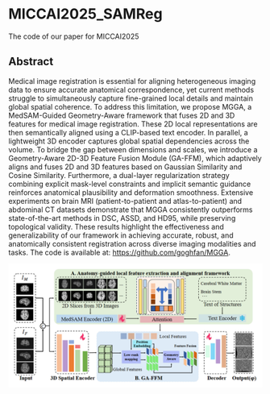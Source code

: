 # MICCAI2025_SAMReg
The code of our paper for MICCAI2025

## Abstract

Medical image registration is essential for aligning heterogeneous imaging data to ensure accurate anatomical correspondence, yet current methods struggle to simultaneously capture fine-grained local details and maintain global spatial coherence. To address this limitation, we propose MGGA, a MedSAM-Guided Geometry-Aware framework that fuses 2D and 3D features for medical image registration. These 2D local representations are then semantically aligned using a CLIP-based text encoder. In parallel, a lightweight 3D encoder captures global spatial dependencies across the volume. To bridge the gap between dimensions and scales, we introduce a Geometry-Aware 2D-3D Feature Fusion Module (GA-FFM), which adaptively aligns and fuses 2D and 3D features based on Gaussian Similarity and Cosine Similarity. Furthermore, a dual-layer regularization strategy combining explicit mask-level constraints and implicit semantic guidance reinforces anatomical plausibility and deformation smoothness. Extensive experiments on brain MRI (patient-to-patient and atlas-to-patient) and abdominal CT datasets demonstrate that MGGA consistently outperforms state-of-the-art methods in DSC, ASSD, and HD95, while preserving topological validity. These results highlight the effectiveness and generalizability of our framework in achieving accurate, robust, and anatomically consistent registration across diverse imaging modalities and tasks. The code is available at: https://github.com/goghfan/MGGA.

![pipeline](pictures/pipeline.png "Pipeline of MGGA")
